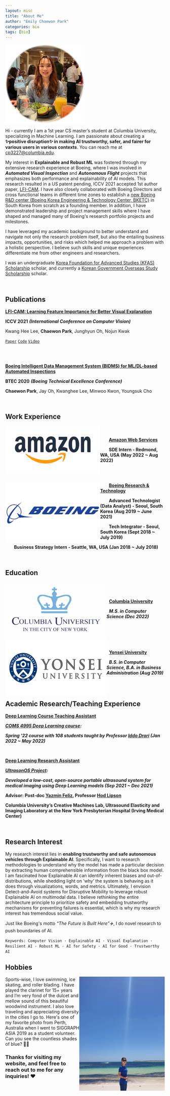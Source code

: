 ```yaml
---
layout: misc
title: "About Me"
author: "Emily Chaewon Park"
categories: bio
tags: [bio]
---
```



<img align="middle" src="assets/img/profile_new.jpg" width="250" height="250">   

Hi - currently I am a 1st year CS master’s student at Columbia University, specializing in Machine Learning. I am passionate about creating a **✨positive disruption✨ in making AI trustworthy, safer, and fairer for various users in various contexts**. You can reach me at <cp3227@columbia.edu>.

My interest in **Explainable and Robust ML** was fostered through my extensive research experience at Boeing, where I was involved in ***Automated Visual Inspection*** and ***Autonomous Flight*** projects that emphasizes both performance and explainability of AI models. This research resulted in a US patent pending, ICCV 2021 accepted 1st author paper, <a href="https://bit.ly/3FIRi2r">LFI-CAM</a>. I have also closely collaborated with Boeing Directors and cross functional teams in different time zones to establish a <a href="https://www.linkedin.com/pulse/our-one-global-team-driving-future-naveed-hussain/">new Boeing R&D center (Boeing Korea Engineering & Technology Center, BKETC)</a> in South Korea from scratch as a founding member. In addition, I have demonstrated leadership and project management skills where I have shaped and managed many of Boeing's research portfolio projects and milestones.

I have leveraged my academic background to better understand and navigate not only the research problem itself, but also the entailing business impacts, opportunities, and risks which helped me approach a problem with a holistic perspective. I believe such skills and unique experiences differentiate me from other engineers and researchers.

I was an undergraduate <a href="https://eng.kfas.or.kr/theme/kfaschanel/intl_scholarship_5.php">Korea Foundation for Advanced Studies (KFAS) Scholarship</a> scholar, and currently a <a href="https://www.studyinkorea.go.kr/en/sub/gks/allnew_government.do">Korean Government Overseas Study Scholarship</a> scholar.

<br />

## Publications

<ins>**LFI-CAM: Learning Feature Importance for Better Visual Explanation**</ins>

**ICCV 2021** ***(International Conference on Computer Vision)***

Kwang Hee Lee, **Chaewon Park**, Junghyun Oh, Nojun Kwak

<a href="https://bit.ly/3FIRi2r">`Paper`</a> <a href="https://github.com/TrustworthyAI-kr/LFI-CAM">`Code`</a> <a href="https://lnkd.in/g-fNx7KU">`Video`</a>

<br />
<br />

<ins>**Boeing Intelligent Data Management System (BIDMS) for ML/DL-based Automated Inspections**</ins>

**BTEC 2020** ***(Boeing Technical Excellence Conference)***

**Chaewon Park**, Jay Oh, Kwanghee Lee, Minwoo Kwon, Youngsuk Cho

<br />


## Work Experience

<img align="left" src="assets/img/amazon_logo.png" width="300" height="150"> <br /><br />  &nbsp;&nbsp;&nbsp;&nbsp;&nbsp;&nbsp; <ins>**Amazon Web Services**</ins>

&nbsp;&nbsp;&nbsp;&nbsp;&nbsp;&nbsp; **SDE Intern - Redmond, WA, USA (May 2022 ~ Aug 2022)**

<br />
<br />

<img align="left" src="assets/img/boeing.png" width="300" height="190">  &nbsp; &nbsp; &nbsp; &nbsp;<ins>**Boeing Research & Technology**</ins>

 &nbsp; &nbsp; &nbsp; &nbsp;**Advanced Technologist (Data Analyst) - Seoul, South Korea (Aug 2019 ~ June 2021)**

 &nbsp; &nbsp; &nbsp; &nbsp;**Tech Integrator - Seoul, South Korea (Sept 2018 ~ July 2019)**

 &nbsp; &nbsp; &nbsp; &nbsp;**Business Strategy Intern - Seattle, WA, USA (Jan 2018 ~ July 2018)**


<br />

## Education

<img align="left" src="assets/img/columbia_logo.jpg" width="320" height="180"> <br /> <br /> <br />  &nbsp;&nbsp;<ins>**Columbia University**</ins>

&nbsp;&nbsp;***M.S. in Computer Science (Dec 2022)***

<br />
<br />

<img align="left" src="assets/img/yonsei_logo.png" width="320" height="180">  <br /> <br /> &nbsp;&nbsp;<ins>**Yonsei University**</ins> 

&nbsp;&nbsp;***B.S. in Computer Science, B.A. in Business Administration (Aug 2019)***

<br />
<br />

## Academic Research/Teaching Experience

<ins>**Deep Learning Course Teaching Assistant**</ins>

***<a href="https://www.cs.columbia.edu/~idrori/deeplearningcuspring2022.html">COMS 4995 Deep Learning course</a>:***

***Spring '22 course with 108 students taught by Professor <a href="https://www.cs.columbia.edu/~idrori/">Iddo Drori</a> (Jan 2022 ~ May 2022)***

<br />

<ins>**Deep Learning Research Assistant**</ins>

***<a href="https://academiccommons.columbia.edu/doi/10.7916/d8-6vr9-3f26">UltrasonOS Project</a>:***

***Developed a low-cost, open-source portable ultrasound system for medical imaging using Deep Learning models (Sep 2021 ~ Dec 2021)***

**Advisor: Post-doc <a href="https://ueil.bme.columbia.edu/people/yazmin-feliz">Yazmin Feliz</a>, Professor <a href="https://www.hodlipson.com/">Hod Lipson</a>**

**Columbia University’s Creative Machines Lab, Ultrasound Elasticity and Imaging Laboratory at the New York Presbyterian Hospital (Irving Medical Center)**


<br />

## Research Interest

My research interest lies in **enabling trustworthy and safe autonomous vehicles through Explainable AI**. Specifically, I want to research methodologies to understand why the model has made a particular decision by extracting human comprehensible information from the black box model. I am fascinated how Explainable AI can identify inherent biases and out-of-distributions, while shedding light on ‘why’ the system is behaving as it does through visualizations, words, and metrics. Ultimately, I envision Detect-and-Avoid systems for Disruptive Mobility to leverage robust Explainable AI on multimodal data. I believe rethinking the entire architecture principle to prioritize safety and embedding trustworthy mechanisms for preventing failures is essential, which is why my research interest has tremendous social value.

Just like Boeing's motto _“The Future is Built Here”✈️_, I do novel research to push boundaries of AI.   


`Keywords: Computer Vision · Explainable AI · Visual Explanation · Resilient AI · Robust ML · AI for Safety · AI for Good · Trustworthy AI`

  

## Hobbies

<img align="right" src="assets/img/perth.jpg" width="270" height="360"> 

Sports-wise, I love swimming, ice skating, and roller blading. I have played the clarinet for 15+ years and I’m very fond of the dulcet and mellow sound of this beautiful woodwind instrument. I also love traveling and appreciating diversity in the cities I go to. Here's one of my favorite photo from Perth, Australia when I went to SIGGRAPH ASIA 2019 as a student volunteer. Can you see the countless shades of blue? 🌊🌊


### Thanks for visiting my website, and feel free to reach out to me for any inquiries! ❤️
